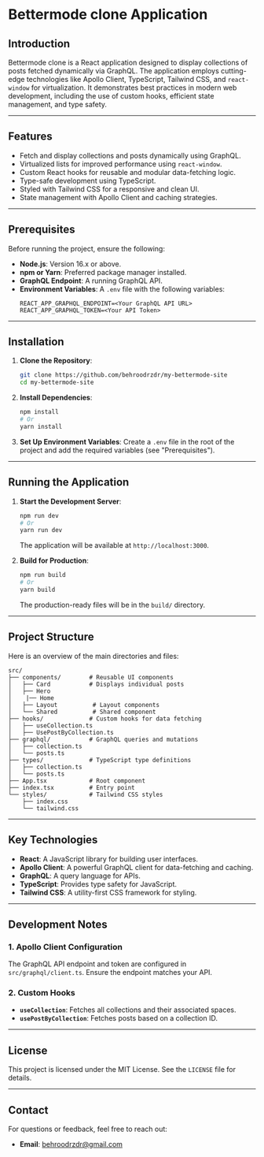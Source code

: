 # Bettermode clone Application

## Introduction
Bettermode clone is a React application designed to display collections of posts fetched dynamically via GraphQL. The application employs cutting-edge technologies like Apollo Client, TypeScript, Tailwind CSS, and `react-window` for virtualization. It demonstrates best practices in modern web development, including the use of custom hooks, efficient state management, and type safety.

---

## Features
- Fetch and display collections and posts dynamically using GraphQL.
- Virtualized lists for improved performance using `react-window`.
- Custom React hooks for reusable and modular data-fetching logic.
- Type-safe development using TypeScript.
- Styled with Tailwind CSS for a responsive and clean UI.
- State management with Apollo Client and caching strategies.

---

## Prerequisites

Before running the project, ensure the following:

- **Node.js**: Version 16.x or above.
- **npm or Yarn**: Preferred package manager installed.
- **GraphQL Endpoint**: A running GraphQL API.
- **Environment Variables**: A `.env` file with the following variables:
  ```plaintext
  REACT_APP_GRAPHQL_ENDPOINT=<Your GraphQL API URL>
  REACT_APP_GRAPHQL_TOKEN=<Your API Token>
  ```

---

## Installation

1. **Clone the Repository**:
   ```bash
   git clone https://github.com/behroodrzdr/my-bettermode-site
   cd my-bettermode-site
   ```

2. **Install Dependencies**:
   ```bash
   npm install
   # Or
   yarn install
   ```

3. **Set Up Environment Variables**:
   Create a `.env` file in the root of the project and add the required variables (see "Prerequisites").

---

## Running the Application

1. **Start the Development Server**:
   ```bash
   npm run dev
   # Or
   yarn run dev
   ```

   The application will be available at `http://localhost:3000`.

2. **Build for Production**:
   ```bash
   npm run build
   # Or
   yarn build
   ```

   The production-ready files will be in the `build/` directory.

---

## Project Structure

Here is an overview of the main directories and files:

```
src/
├── components/        # Reusable UI components
│   ├── Card           # Displays individual posts
│   ├── Hero
│    |── Home
│   ├── Layout          # Layout components
│   └── Shared          # Shared component
├── hooks/             # Custom hooks for data fetching
│   ├── useCollection.ts
│   ├── UsePostByCollection.ts
├── graphql/           # GraphQL queries and mutations
│   ├── collection.ts
│   └── posts.ts
├── types/             # TypeScript type definitions
│   ├── collection.ts
│   └── posts.ts
├── App.tsx            # Root component
├── index.tsx          # Entry point
└── styles/            # Tailwind CSS styles
    ├── index.css
    └── tailwind.css
```

---

## Key Technologies

- **React**: A JavaScript library for building user interfaces.
- **Apollo Client**: A powerful GraphQL client for data-fetching and caching.
- **GraphQL**: A query language for APIs.
- **TypeScript**: Provides type safety for JavaScript.
- **Tailwind CSS**: A utility-first CSS framework for styling.

---

## Development Notes

### 1. Apollo Client Configuration
The GraphQL API endpoint and token are configured in `src/graphql/client.ts`. Ensure the endpoint matches your API.

### 2. Custom Hooks
- **`useCollection`**: Fetches all collections and their associated spaces.
- **`usePostByCollection`**: Fetches posts based on a collection ID.

---

## License

This project is licensed under the MIT License. See the `LICENSE` file for details.

---

## Contact

For questions or feedback, feel free to reach out:
- **Email**: behroodrzdr@gmail.com


